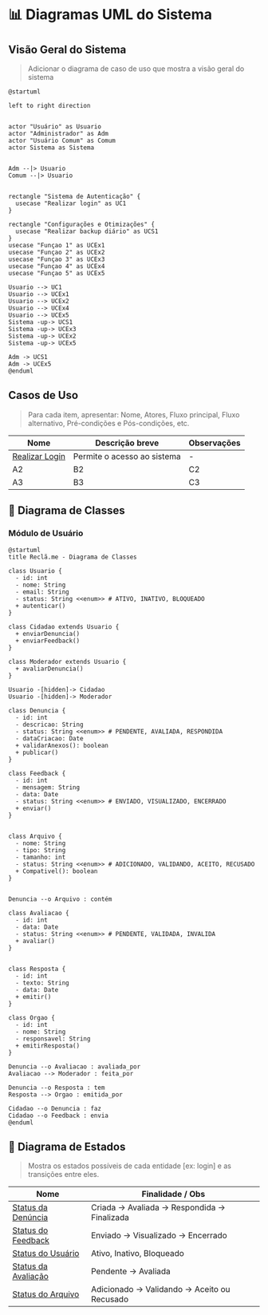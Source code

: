 # 📊 Diagramas UML do Sistema

## Visão Geral do Sistema

> Adicionar o diagrama de caso de uso que mostra a visão geral do sistema

```puml
@startuml

left to right direction


actor "Usuário" as Usuario
actor "Administrador" as Adm
actor "Usuário Comum" as Comum
actor Sistema as Sistema


Adm --|> Usuario
Comum --|> Usuario


rectangle "Sistema de Autenticação" {
  usecase "Realizar login" as UC1
}

rectangle "Configurações e Otimizações" {
  usecase "Realizar backup diário" as UCS1
}
usecase "Funçao 1" as UCEx1
usecase "Funçao 2" as UCEx2
usecase "Funçao 3" as UCEx3
usecase "Funçao 4" as UCEx4
usecase "Funçao 5" as UCEx5

Usuario --> UC1
Usuario --> UCEx1
Usuario --> UCEx2
Usuario --> UCEx4
Usuario --> UCEx5
Sistema -up-> UCS1
Sistema -up-> UCEx3
Sistema -up-> UCEx2
Sistema -up-> UCEx5

Adm -> UCS1
Adm -> UCEx5
@enduml

```

## Casos de Uso

>  Para cada item, apresentar: Nome, Atores, Fluxo principal, Fluxo alternativo, Pré-condições e Pós-condições, etc. 


| Nome                               | Descrição breve             | Observações |
| ---------------------------------- | --------------------------- | ----------- |
| [Realizar Login](./UC_01_login.md) | Permite o acesso ao sistema | -           |
| A2                                 | B2                          | C2          |
| A3                                 | B3                          | C3          |

## 🔹 Diagrama de Classes

### Módulo de Usuário

```plantuml
@startuml
title Reclã.me - Diagrama de Classes 

class Usuario {
  - id: int
  - nome: String
  - email: String
  - status: String <<enum>> # ATIVO, INATIVO, BLOQUEADO
  + autenticar()
}

class Cidadao extends Usuario {
  + enviarDenuncia()
  + enviarFeedback()
}

class Moderador extends Usuario {
  + avaliarDenuncia()
}

Usuario -[hidden]-> Cidadao
Usuario -[hidden]-> Moderador

class Denuncia {
  - id: int
  - descricao: String
  - status: String <<enum>> # PENDENTE, AVALIADA, RESPONDIDA
  - dataCriacao: Date
  + validarAnexos(): boolean
  + publicar()
}

class Feedback {
  - id: int
  - mensagem: String
  - data: Date
  - status: String <<enum>> # ENVIADO, VISUALIZADO, ENCERRADO
  + enviar()
}


class Arquivo {
  - nome: String
  - tipo: String
  - tamanho: int
  - status: String <<enum>> # ADICIONADO, VALIDANDO, ACEITO, RECUSADO
  + Compativel(): boolean
}


Denuncia --o Arquivo : contém

class Avaliacao {
  - id: int
  - data: Date
  - status: String <<enum>> # PENDENTE, VALIDADA, INVALIDA
  + avaliar()
}


class Resposta {
  - id: int
  - texto: String
  - data: Date
  + emitir()
}

class Orgao {
  - id: int
  - nome: String
  - responsavel: String
  + emitirResposta()
}

Denuncia --o Avaliacao : avaliada_por
Avaliacao --> Moderador : feita_por

Denuncia --o Resposta : tem
Resposta --> Orgao : emitida_por

Cidadao --o Denuncia : faz
Cidadao --o Feedback : envia
@enduml

```


## 🔹 Diagrama de Estados

> Mostra os estados possíveis de cada entidade [ex: login] e as transições entre eles.

| Nome                                       | Finalidade / Obs                            |
| ------------------------------------------ | ------------------------------------------- |
| [Status da Denúncia](./DE_denuncia.md)    | Criada → Avaliada → Respondida → Finalizada |
| [Status do Feedback](./DE_feedback.md)    | Enviado → Visualizado → Encerrado           |
| [Status do Usuário](./DE_usuario.md)      | Ativo, Inativo, Bloqueado                   |
| [Status da Avaliação](./DE_avaliacao.md)  | Pendente → Avaliada                         |
| [Status do Arquivo](./DE_arquivo.md)      | Adicionado → Validando → Aceito ou Recusado |


